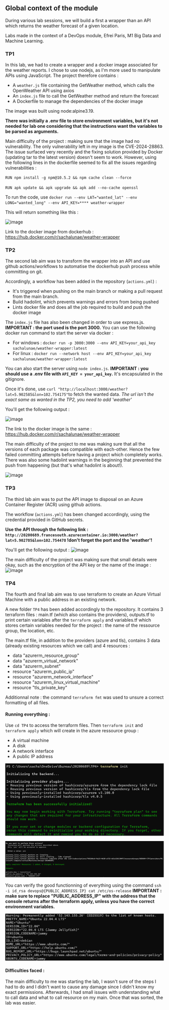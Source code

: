 ## Global context of the module

During various lab sessions, we will build a first a wrapper than an API which returns the weather forecast of a given location. 

Labs made in the context of a DevOps module, Efrei Paris, M1 Big Data and Machine Learning.

### TP1 

In this lab, we had to create a wrapper and a docker image associated for the weather reports. I chose to use nodejs, as I'm more used to manipulate APIs using JavaScript. The project therefore contains : 

- A `weather.js` file containing the GetWeather method, which calls the OpenWeather API using axios
- An `index.js` file to call the GetWeather method and return the forecast
- A Dockerfile to manage the dependencies of the docker image

The image was built using node:alpine3.19. 

**There was initially a .env file to store environment variables, but it's not needed for lab one considering that the instructions want the variables to be parsed as arguments.**

Main difficulty of the project : making sure that the image had no vulnerability. The only vulnerability left in my image is the CVE-2024-28863. The issue surfaced very recently and the fixing solution provided by Docker (updating tar to the latest version) doesn't seem to work. However, using the following lines in the dockerfile seemed to fix all the issues regarding vulnerabilities : 

```
RUN npm install -g npm@10.5.2 && npm cache clean --force

RUN apk update && apk upgrade && apk add --no-cache openssl
```


To run the code, use `docker run --env LAT="wanted_lat" --env LONG="wanted_long" --env API_KEY=**** weather-wrapper`

This will return something like this : 

![image](https://github.com/efrei-ADDA84/20200689/assets/75856103/21774b9a-5f6a-4e01-ace6-147ebe7639de)

Link to the docker image from dockerhub : https://hub.docker.com/r/sachalunae/weather-wrapper 

### TP2

The second lab aim was to transform the wrapper into an API and use github actions/workflows to automatise the dockerhub push process while committing on git.

Accordingly, a workflow has been added in the repository (`actions.yml`) :
- It's triggered when pushing on the main branch or making a pull request from the main branch.
- Build hadolint, which prevents warnings and errors from being pushed
- Lints docker file and does all the job required to build and push the docker image

The `index.js` file has also been changed in order to use express.js. **IMPORTANT : the port used is the port 3000.** You can use the following docker run command to start the server via docker : 
- For windows : `docker run -p 3000:3000 --env API_KEY=your_api_key sachalunae/weather-wrapper:latest`
- For linux : `docker run --network host --env API_KEY=your_api_key sachalunae/weather-wrapper:latest`

You can also start the server using `node index.js`. **IMPORTANT : you should use a .env file with `API_KEY = your_api_key`.** It's encapsulated in the gitignore.

Once it's done, use `curl "http://localhost:3000/weather?lat=5.902585&lon=102.754175"`to fetch the wanted data. *The url isn't the exact same as wanted in the TP2, you need to add 'weather'*

You'll get the following output : 

![image](https://github.com/efrei-ADDA84/20200689/assets/75856103/1d8d1812-e1d5-4797-883a-197fd0ca5e94)

The link to the docker image is the same : https://hub.docker.com/r/sachalunae/weather-wrapper 

The main difficulty of the project to me was making sure that all the versions of each package was compatible with each-other. Hence the few failed committing attempts before having a project which completely works. There was also some hadolint warnings in the beginning that prevented the push from happening (but that's what hadolint is about!).

![image](https://github.com/efrei-ADDA84/20200689/assets/75856103/23326dc6-547f-4a32-ac61-e2b7dc4c1242)

### TP3 

The third lab aim was to put the API image to disposal on an Azure Container Register (ACR) using github actions.

The workflow (`actions.yml`) has been changed accordingly, using the credential provided in GitHub secrets.

**Use the API through the following link : `http://20200689.francesouth.azurecontainer.io:3000/weather?lat=5.902785&lon=102.754478` !don't forget the port and the 'weather'!**

You'll get the following output : 
![image](https://github.com/efrei-ADDA84/20200689/assets/75856103/aed87713-2918-4355-88b4-5cb36b1005f5)

The main difficulty of the project was making sure that small details were okay, such as the encryption of the API key or the name of the image : 
![image](https://github.com/efrei-ADDA84/20200689/assets/75856103/7843edbb-5f21-4c78-963a-fdfc57d8a0bd)


### TP4

The fourth and final lab aim was to use terraform to create an Azure Virtual Machine with a public address in an existing network.

A new folder `TP4` has been added accordingly to the repository. It contains 3 terraform files : main.tf (which also contains the providers), outputs.tf to print certain variables after the `terraform apply` and variables.tf which stores certain variables needed for the project : the name of the ressource group, the location, etc.

The main.tf file, in addition to the providers (azure and tls), contains 3 data (already existing resources which we call) and 4 resources : 
- data "azurerm_resource_group"
- data "azurerm_virtual_network"
- data "azurerm_subnet"
- resource "azurerm_public_ip"
- resource "azurerm_network_interface"
- resource "azurerm_linux_virtual_machine"
- resource "tls_private_key"

Additionnal note : the command `terraform fmt` was used to unsure a correct formatting of all files.

#### Running everything : 
Use `cd TP4` to access the terraform files. Then `terraform init` and `terraform apply` which will create in the azure ressource group : 
- A virtual machine
- A disk
- A network interface
- A public IP address

![image](image-1.png)

![image](image-2.png)

You can verify the good functionning of everything using the command `ssh -i id_rsa devops@{PUBLIC_ADDRESS_IP} cat /etc/os-release` **IMPORTANT : make sure to replace "PUBLIC_ADDRESS_IP" with the address that the console returns after the terraform apply, unless you have the correct environment variables.**

![image](image.png)

#### Difficulties faced : 

The main difficulty to me was starting the lab, I wasn't sure of the steps I had to do and I didn't want to cause any damage since I didn't know my exact permissions. Afterwards, I had small issues with understanding what to call data and what to call resource on my main. Once that was sorted, the lab was easier.